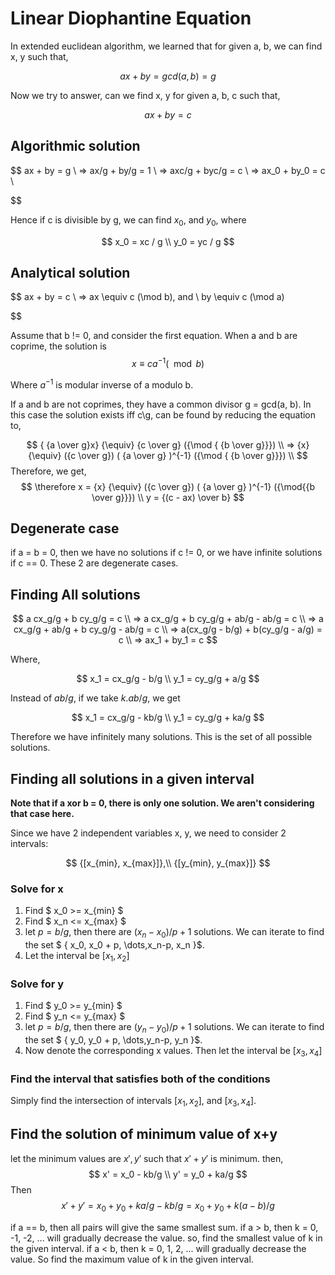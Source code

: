 # Linear Diophantine Equation

In extended euclidean algorithm, we learned that for given a, b, we can find x, y such that,

$$
   ax + by = gcd(a,b) = g
$$

Now we try to answer, can we find x, y for given a, b, c such that,

$$
  ax + by = c
$$

## Algorithmic solution

$$
   ax + by = g \\
=> ax/g + by/g = 1 \\
=> axc/g + byc/g = c \\
=> ax_0 + by_0 = c \\

$$

Hence if c is divisible by g, we can find $x_0$, and $y_0$, where

$$
x_0 = xc / g \\
y_0 = yc / g
$$

## Analytical solution

$$
   ax + by = c \\
=> ax \equiv c (\mod b), and \\
   by \equiv c (\mod a)

$$

Assume that b != 0, and consider the first equation. When a and b are coprime, the solution is
$$
   x \equiv ca^{-1} (\mod b)
$$

Where $a^{-1}$ is modular inverse of a modulo b.

If a and b are not coprimes, they have a common divisor g = gcd(a, b). In this case the solution exists iff c\g,
 can be found by reducing the equation to,

$$
   { {a \over g}x} {\equiv}  {c \over g}  ({\mod { {b \over g}}}) \\
=> {x} {\equiv}  ({c \over g}) ( {a \over g} )^{-1}  ({\mod { {b \over g}}}) \\
$$
Therefore, we get,
$$
\therefore x = {x} {\equiv}  ({c \over g}) ( {a \over g} )^{-1}  ({\mod{{b \over g}}}) \\
y = {(c - ax) \over b}
$$

## Degenerate case

if a = b = 0, then we have no solutions if c != 0, or we have infinite solutions if c == 0. These 2 are degenerate cases.

## Finding All solutions

$$
a cx_g/g + b cy_g/g = c \\
=> a cx_g/g + b cy_g/g + ab/g - ab/g = c \\
=> a cx_g/g + ab/g + b cy_g/g - ab/g = c \\
=> a(cx_g/g - b/g) + b(cy_g/g - a/g) = c \\
=> ax_1 + by_1 = c
$$

Where,

$$
   x_1 = cx_g/g - b/g \\
   y_1 = cy_g/g + a/g
$$

Instead of $ab/g$, if we take $k.ab/g$, we get

$$
   x_1 = cx_g/g - kb/g \\
   y_1 = cy_g/g + ka/g
$$

Therefore we have infinitely many solutions. This is the set of all possible solutions.

## Finding all solutions in a given interval

**Note that if a xor b = 0, there is only one solution. We aren't considering that case here.**

Since we have 2 independent variables x, y, we need to consider 2 intervals:

$$
{[x_{min}, x_{max}]},\\
{[y_{min}, y_{max}]}
$$

### Solve for x

1. Find $ x_0 >= x_{min} $
2. Find $ x_n <= x_{max} $
3. let $p = b/g$, then there are $(x_n - x_0) / p + 1$ solutions. We can iterate to find the set $ \{ x_0, x_0 + p, \dots,x_n-p, x_n  \}$.
4. Let the interval be $[x_1, x_2]$

### Solve for y

1. Find $ y_0 >= y_{min} $
2. Find $ y_n <= y_{max} $
3. let $p = b/g$, then there are $(y_n - y_0) / p + 1$ solutions. We can iterate to find the set $ \{ y_0, y_0 + p, \dots,y_n-p, y_n  \}$.
4. Now denote the corresponding x values. Then let the interval be $[x_3, x_4]$

### Find the interval that satisfies both  of the conditions

Simply find the intersection of intervals $[x_1, x_2]$, and $[x_3, x_4]$.

## Find the solution of minimum value of x+y

let the minimum values are $x', y'$ such that $x'+y'$ is minimum. then,
$$
   x' = x_0 - kb/g \\
   y' = y_0 + ka/g
$$
Then
$$
x' + y' = x_0 + y_0 + ka/g- kb/g = x_0 + y_0 + k(a - b)/g
$$

if a == b, then all pairs will give the same smallest sum.
if a > b, then k = 0, -1, -2, ... will gradually decrease the value. so, find the smallest value of k in the given interval.
if a < b, then k = 0, 1, 2, ...  will gradually decrease the value. So find the maximum value of k in the given interval.
